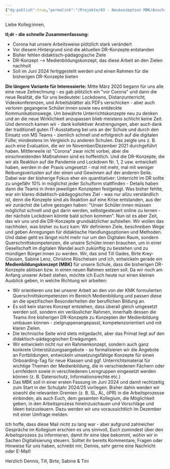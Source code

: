 ```yaml
---
{"dg-publish":true,"permalink":"/Projekte/03 - Neukonzeption MBK/Anschreiben Kollegium bzgl. MBK (1)/"}
---
```


Liebe Kolleg:innen,

**tl;dr - die schnelle Zusammenfassung:**
* Corona hat unsere Arbeitsweise plötzlich stark verändert
* Vor diesem Hintergrund sind die aktuellen DR-Konzepte entstanden
* Bisher fehlen didaktisch-pädagogische Ziele
* DR-Konzept --> Medienbildungskonzept, das diese Arbeit an den Zielen nachholt
* Soll im Juni 2024 fertiggestellt werden und einen Rahmen für die bisherigen DR-Konzepte bieten

**Die längere Variante für Interessierte:**
Mitte März 2020 begann für uns alle eine neue Zeitrechnung - es gab plötzlich ein "vor Corona" und dann die neue Realität, die für uns bedeutete: Lockdowns, Distanzunterricht, Videokonferenzen, und Arbeitsblätter als PDFs verschicken - aber auch verloren gegangene Schüler:innen sowie neu entdeckte Kommunikationswege. Um bewährte Unterrichtskonzepte neu zu denken und an die neue Wirklichkeit anzupassen blieb meistens schlicht keine Zeit. Und dennoch kamen wir - dank kollektiver Anstrengungen, aber auch dank der traditionell guten IT-Ausstattung bei uns an der Schule und durch den Einsatz von MS Teams - ziemlich schnell und erfolgreich auf die digitalen Füße; mindestens im Vergleich zu anderen Schulen. Das zeigte uns z. B. auch eine Evaluation, die wir im November/Dezember 2021 durchgeführt haben.
Mittlerweile ist "Corona" zwar nicht vorbei, aber die einschneidenden Maßnahmen sind es hoffentlich. Und die DR-Konzepte, die wir als Reaktion auf die Pandemie und Lockdown Nr. 1, 2 usw. entwickelt haben, werden in der Praxis umgesetzt - mal mit mehr, mal mit weniger Reibungsverlusten auf der einen und Gewinnen auf der anderen Seite. Dabei war der bisherige Fokus eher ein quantitativer: Unterricht im DR sollte zu ungefähr 10% in möglichst jeder Schulform stattfinden - Details haben dann die Teams in ihren jeweiligen Konzepten festgelegt. 
Was bisher fehlte, war ein klares didaktisch-pädagogisches Ziel - was nur allzu verständlich ist, denn die Konzepte sind als Reaktion auf eine Krise entstanden, aus der wir zunächst die Lehre gezogen haben: "Unser Schüler:innen müssen möglichst schnell und gut darin werden, selbstgesteuert online zu lernen - der nächste Lockdown könnte bald schon kommen".
Nun ist es aber Zeit, das wir uns und die DR-Konzepte grundsätzlicher aufstellen. Wir wollen das nachholen, was bisher zu kurz kam: Wir definieren Ziele, beschreiben Wege und geben Anregungen für didaktische Handlungsoptionen und Methoden. Und dabei geht es längst nicht mehr nur um den Digitalen Raum, sondern Querschnittskompetenzen, die unsere Schüler:innen brauchen, um in einer Gesellschaft im digitalen Wandel auch zukünftig zu bestehen und zu mündigen Bürger:innen zu werden.
Wir, das sind Till Gades, Birte Krey-Clausen, Sabine Lenz, Christine Röscheisen und ich, entwickeln gerade ein **Medienbildungskonzept (MBK)** für unsere Schule, dass die bisherigen DR-Konzepte ablösen bzw. in einen neuen Rahmen setzen soll. Da wir noch am Anfang unserer Arbeit stehen, möchte ich Euch heute nur einen kleinen Ausblick geben, in welche Richtung wir arbeiten:
* Wir orientieren uns bei unserer Arbeit an den von der KMK formulierten Querschnittskompetenzen im Bereich Medienbildung und passen diese an die spezifischen Besonderheiten der beruflichen Bildung an.
* Es soll kein starres Konzept entstehen, dass überall gleich umgesetzt werden soll, sondern ein verlässlicher Rahmen, innerhalb dessen die Teams ihre bisherigen DR-Konzepte zu Konzepten der Medienbildung umbauen können - zielgruppenangepasst, kompetenzorientiert und mit klaren Zielen.
* Die technische Seite wird stets mitgedacht, aber das Primat liegt auf den didaktisch-pädagogischen Erwägungen.
* Wir entwickeln nicht nur ein Rahmenkonzept, sondern auch ganz konkrete Unterstützungsangebote - so formalisieren wir die Angebote an Fortbildungen, entwickeln umsetzungsfähige Konzepte für einen Onboarding-Tag für neue Klassen und ggf. Unterrichtsmaterial für wichtige Themen der Medienbildung, die in verschiedenen Fächern oder Lernfeldern sowie in verschiedenen Lerngruppen eingesetzt werden können (z. B. Datenschutz, Informationsrechte etc.)
* Das MBK soll in einer ersten Fassung im Juni 2024 und damit rechtzeitig zum Start in der Schuljahr 2024/25 vorliegen. Bisher dahin werden wir sowohl die relevanten Gremien (z. B. SL, AL, öPR) in die Arbeitsprozesse einbinden, als auch Euch, dem gesamten Kollegium, die Möglichkeit geben, in den Arbeitsprozess hineinzuschauen und Vorschläge und Ideen beizusteuern. Dazu werden wir uns voraussichtlich im Dezember mit einer Umfrage melden.

Ich hoffe, dass diese Mail nicht zu lang war - aber aufgrund zahlreicher Gespräche im Kollegium erschien es uns sinnvoll, Euch zumindest über den Arbeitsprozess zu informieren, damit ihr eine Idee bekommt, wohin wir in Sachen Digitalisierung steuern. Solltet ihr bereits Kommentare, Fragen oder Hinweise für uns haben, schreibt mir, Dennis, sehr gerne eine Nachricht oder E-Mail!

Herzlich
Dennis, Till, Birte, Sabine & Tini